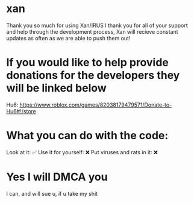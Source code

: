 # xan
Thank you so much for using Xan/IRUS I thank you for all of your support and help through the development process, Xan will recieve constant updates as often as we are able to push them out! 

# If you would like to help provide donations for the developers they will be linked below
Hu6: https://www.roblox.com/games/82038179479571/Donate-to-Hu6#!/store


# What you can do with the code:
Look at it: ✅
Use it for yourself: ❌
Put viruses and rats in it: ❌

# Yes I will DMCA you
I can, and will sue u, if u take my shit
